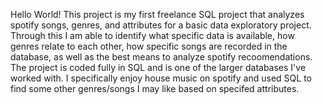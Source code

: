 Hello World! This project is my first freelance SQL project that analyzes spotify songs, genres, and attributes for a basic data exploratory project. 
Through this I am able to identify what specific data is available, how genres relate to each other, how specific songs are recorded in the database, as well 
as the best means to analyze spotify recoomendations. The project is coded fully in SQL and is one of the larger databases I've worked with. I specifically enjoy 
house music on spotify and used SQL to find some other genres/songs I may like  based on specifed attributes. 
